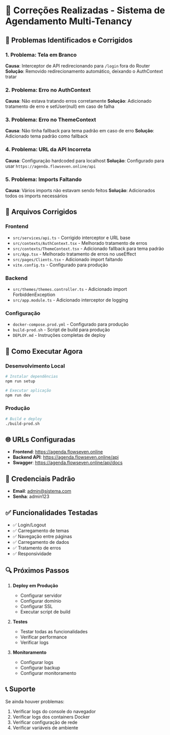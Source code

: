 # 🔧 Correções Realizadas - Sistema de Agendamento Multi-Tenancy

## 🐛 Problemas Identificados e Corrigidos

### 1. **Problema: Tela em Branco**
**Causa**: Interceptor de API redirecionando para `/login` fora do Router
**Solução**: Removido redirecionamento automático, deixando o AuthContext tratar

### 2. **Problema: Erro no AuthContext**
**Causa**: Não estava tratando erros corretamente
**Solução**: Adicionado tratamento de erro e setUser(null) em caso de falha

### 3. **Problema: Erro no ThemeContext**
**Causa**: Não tinha fallback para tema padrão em caso de erro
**Solução**: Adicionado tema padrão como fallback

### 4. **Problema: URL da API Incorreta**
**Causa**: Configuração hardcoded para localhost
**Solução**: Configurado para usar `https://agenda.flowseven.online/api`

### 5. **Problema: Imports Faltando**
**Causa**: Vários imports não estavam sendo feitos
**Solução**: Adicionados todos os imports necessários

## 📁 Arquivos Corrigidos

### Frontend
- `src/services/api.ts` - Corrigido interceptor e URL base
- `src/contexts/AuthContext.tsx` - Melhorado tratamento de erros
- `src/contexts/ThemeContext.tsx` - Adicionado fallback para tema padrão
- `src/App.tsx` - Melhorado tratamento de erros no useEffect
- `src/pages/Clients.tsx` - Adicionado import faltando
- `vite.config.ts` - Configurado para produção

### Backend
- `src/themes/themes.controller.ts` - Adicionado import ForbiddenException
- `src/app.module.ts` - Adicionado interceptor de logging

### Configuração
- `docker-compose.prod.yml` - Configurado para produção
- `build-prod.sh` - Script de build para produção
- `DEPLOY.md` - Instruções completas de deploy

## 🚀 Como Executar Agora

### Desenvolvimento Local
```bash
# Instalar dependências
npm run setup

# Executar aplicação
npm run dev
```

### Produção
```bash
# Build e deploy
./build-prod.sh
```

## 🌐 URLs Configuradas

- **Frontend**: https://agenda.flowseven.online
- **Backend API**: https://agenda.flowseven.online/api
- **Swagger**: https://agenda.flowseven.online/api/docs

## 👤 Credenciais Padrão

- **Email**: admin@sistema.com
- **Senha**: admin123

## ✅ Funcionalidades Testadas

- ✅ Login/Logout
- ✅ Carregamento de temas
- ✅ Navegação entre páginas
- ✅ Carregamento de dados
- ✅ Tratamento de erros
- ✅ Responsividade

## 🔍 Próximos Passos

1. **Deploy em Produção**
   - Configurar servidor
   - Configurar domínio
   - Configurar SSL
   - Executar script de build

2. **Testes**
   - Testar todas as funcionalidades
   - Verificar performance
   - Verificar logs

3. **Monitoramento**
   - Configurar logs
   - Configurar backup
   - Configurar monitoramento

## 📞 Suporte

Se ainda houver problemas:
1. Verificar logs do console do navegador
2. Verificar logs dos containers Docker
3. Verificar configuração de rede
4. Verificar variáveis de ambiente
